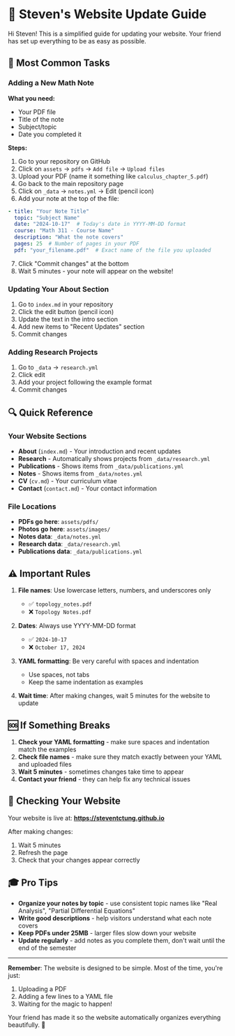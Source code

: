 # 📖 Steven's Website Update Guide

Hi Steven! This is a simplified guide for updating your website. Your friend has set up everything to be as easy as possible.

## 🎯 Most Common Tasks

### Adding a New Math Note

**What you need:**
- Your PDF file
- Title of the note
- Subject/topic
- Date you completed it

**Steps:**
1. Go to your repository on GitHub
2. Click on `assets` → `pdfs` → `Add file` → `Upload files`
3. Upload your PDF (name it something like `calculus_chapter_5.pdf`)
4. Go back to the main repository page
5. Click on `_data` → `notes.yml` → Edit (pencil icon)
6. Add your note at the top of the file:

```yaml
- title: "Your Note Title"
  topic: "Subject Name"
  date: "2024-10-17"  # Today's date in YYYY-MM-DD format
  course: "Math 311 - Course Name"
  description: "What the note covers"
  pages: 25  # Number of pages in your PDF
  pdf: "your_filename.pdf"  # Exact name of the file you uploaded
```

7. Click "Commit changes" at the bottom
8. Wait 5 minutes - your note will appear on the website!

### Updating Your About Section

1. Go to `index.md` in your repository
2. Click the edit button (pencil icon)
3. Update the text in the intro section
4. Add new items to "Recent Updates" section
5. Commit changes

### Adding Research Projects

1. Go to `_data` → `research.yml`
2. Click edit
3. Add your project following the example format
4. Commit changes

## 🔍 Quick Reference

### Your Website Sections

- **About** (`index.md`) - Your introduction and recent updates
- **Research** - Automatically shows projects from `_data/research.yml`
- **Publications** - Shows items from `_data/publications.yml`
- **Notes** - Shows items from `_data/notes.yml`
- **CV** (`cv.md`) - Your curriculum vitae
- **Contact** (`contact.md`) - Your contact information

### File Locations

- **PDFs go here**: `assets/pdfs/`
- **Photos go here**: `assets/images/`
- **Notes data**: `_data/notes.yml`
- **Research data**: `_data/research.yml`
- **Publications data**: `_data/publications.yml`

## ⚠️ Important Rules

1. **File names**: Use lowercase letters, numbers, and underscores only
   - ✅ `topology_notes.pdf`
   - ❌ `Topology Notes.pdf`

2. **Dates**: Always use YYYY-MM-DD format
   - ✅ `2024-10-17`
   - ❌ `October 17, 2024`

3. **YAML formatting**: Be very careful with spaces and indentation
   - Use spaces, not tabs
   - Keep the same indentation as examples

4. **Wait time**: After making changes, wait 5 minutes for the website to update

## 🆘 If Something Breaks

1. **Check your YAML formatting** - make sure spaces and indentation match the examples
2. **Check file names** - make sure they match exactly between your YAML and uploaded files
3. **Wait 5 minutes** - sometimes changes take time to appear
4. **Contact your friend** - they can help fix any technical issues

## 📱 Checking Your Website

Your website is live at: **https://steventctung.github.io**

After making changes:
1. Wait 5 minutes
2. Refresh the page
3. Check that your changes appear correctly

## 🎓 Pro Tips

- **Organize your notes by topic** - use consistent topic names like "Real Analysis", "Partial Differential Equations"
- **Write good descriptions** - help visitors understand what each note covers
- **Keep PDFs under 25MB** - larger files slow down your website
- **Update regularly** - add notes as you complete them, don't wait until the end of the semester

---

**Remember**: The website is designed to be simple. Most of the time, you're just:
1. Uploading a PDF
2. Adding a few lines to a YAML file
3. Waiting for the magic to happen!

Your friend has made it so the website automatically organizes everything beautifully. 🎨